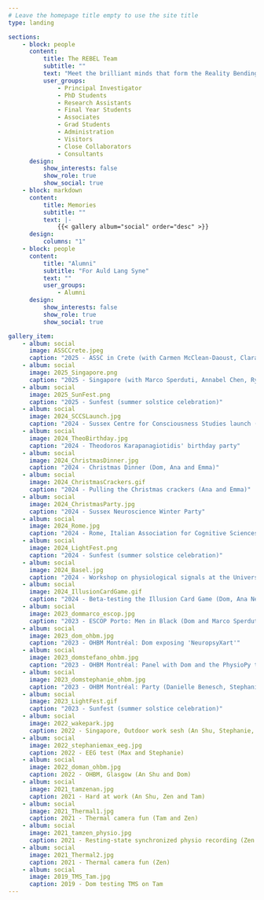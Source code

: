 ```yaml
---
# Leave the homepage title empty to use the site title
type: landing

sections:
    - block: people
      content:
          title: The REBEL Team
          subtitle: ""
          text: "Meet the brilliant minds that form the Reality Bending Lab."
          user_groups:
              - Principal Investigator
              - PhD Students
              - Research Assistants
              - Final Year Students
              - Associates
              - Grad Students
              - Administration
              - Visitors
              - Close Collaborators
              - Consultants
      design:
          show_interests: false
          show_role: true
          show_social: true
    - block: markdown
      content:
          title: Memories
          subtitle: ""
          text: |-
              {{< gallery album="social" order="desc" >}}
      design:
          columns: "1"
    - block: people
      content:
          title: "Alumni"
          subtitle: "For Auld Lang Syne"
          text: ""
          user_groups:
              - Alumni
      design:
          show_interests: false
          show_role: true
          show_social: true

gallery_item:
    - album: social
      image: ASSCCrete.jpeg
      caption: "2025 - ASSC in Crete (with Carmen McClean-Daoust, Clara Alonso, Sian Panton, Theodoros Karapanagiotidis)"
    - album: social
      image: 2025_Singapore.png
      caption: "2025 - Singapore (with Marco Sperduti, Annabel Chen, Ryutaro Uchiyama)"
    - album: social
      image: 2025_SunFest.png
      caption: "2025 - Sunfest (summer solstice celebration)"
    - album: social
      image: 2024_SCCSLaunch.jpg
      caption: "2024 - Sussex Centre for Consciousness Studies launch (Rebel team and associates)"
    - album: social
      image: 2024_TheoBirthday.jpg
      caption: "2024 - Theodoros Karapanagiotidis' birthday party"
    - album: social
      image: 2024_ChristmasDinner.jpg
      caption: "2024 - Christmas Dinner (Dom, Ana and Emma)"
    - album: social
      image: 2024_ChristmasCrackers.gif
      caption: "2024 - Pulling the Christmas crackers (Ana and Emma)"
    - album: social
      image: 2024_ChristmasParty.jpg
      caption: "2024 - Sussex Neuroscience Winter Party"
    - album: social
      image: 2024_Rome.jpg
      caption: "2024 - Rome, Italian Association for Cognitive Sciences Conference (Ana, Dom and Marco Sperduti)"
    - album: social
      image: 2024_LightFest.png
      caption: "2024 - Sunfest (summer solstice celebration)"
    - album: social
      image: 2024_Basel.jpg
      caption: "2024 - Workshop on physiological signals at the University of Basel (Dom and Basel PhD students)"
    - album: social
      image: 2024_IllusionCardGame.gif
      caption: "2024 - Beta-testing the Illusion Card Game (Dom, Ana Neves and friends)"
    - album: social
      image: 2023_dommarco_escop.jpg
      caption: "2023 - ESCOP Porto: Men in Black (Dom and Marco Sperduti)"
    - album: social
      image: 2023_dom_ohbm.jpg
      caption: "2023 - OHBM Montréal: Dom exposing 'NeuropsyXart'"
    - album: social
      image: 2023_domstefano_ohbm.jpg
      caption: "2023 - OHBM Montréal: Panel with Dom and the PhysioPy team"
    - album: social
      image: 2023_domstephanie_ohbm.jpg
      caption: "2023 - OHBM Montréal: Party (Danielle Benesch, Stephanie Kirk, and Dom)"
    - album: social
      image: 2023_LightFest.gif
      caption: "2023 - Sunfest (summer solstice celebration)"
    - album: social
      image: 2022_wakepark.jpg
      caption: 2022 - Singapore, Outdoor work sesh (An Shu, Stephanie, Max and Dom)
    - album: social
      image: 2022_stephaniemax_eeg.jpg
      caption: 2022 - EEG test (Max and Stephanie)
    - album: social
      image: 2022_doman_ohbm.jpg
      caption: 2022 - OHBM, Glasgow (An Shu and Dom)
    - album: social
      image: 2021_tamzenan.jpg
      caption: 2021 - Hard at work (An Shu, Zen and Tam)
    - album: social
      image: 2021_Thermal1.jpg
      caption: 2021 - Thermal camera fun (Tam and Zen)
    - album: social
      image: 2021_tamzen_physio.jpg
      caption: 2021 - Resting-state synchronized physio recording (Zen and Tam)
    - album: social
      image: 2021_Thermal2.jpg
      caption: 2021 - Thermal camera fun (Zen)
    - album: social
      image: 2019_TMS_Tam.jpg
      caption: 2019 - Dom testing TMS on Tam
---
```

